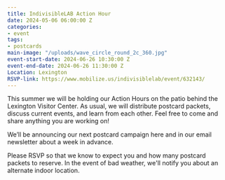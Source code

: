 ```yaml
---
title: IndivisibleLAB Action Hour
date: 2024-05-06 06:00:00 Z
categories:
- event
tags:
- postcards
main-image: "/uploads/wave_circle_round_2c_360.jpg"
event-start-date: 2024-06-26 10:30:00 Z
event-end-date: 2024-06-26 11:30:00 Z
Location: Lexington
RSVP-link: https://www.mobilize.us/indivisiblelab/event/632143/
---
```


This summer we will be holding our Action Hours on the patio behind the Lexington Visitor Center. As usual, we will distribute postcard packets, discuss current events, and learn from each other. Feel free to come and share anything you are working on!

We’ll be announcing our next postcard campaign here and in our email newsletter about a week in advance.

Please RSVP so that we know to expect you and how many postcard packets to reserve. In the event of bad weather, we'll notify you about an alternate indoor location.

